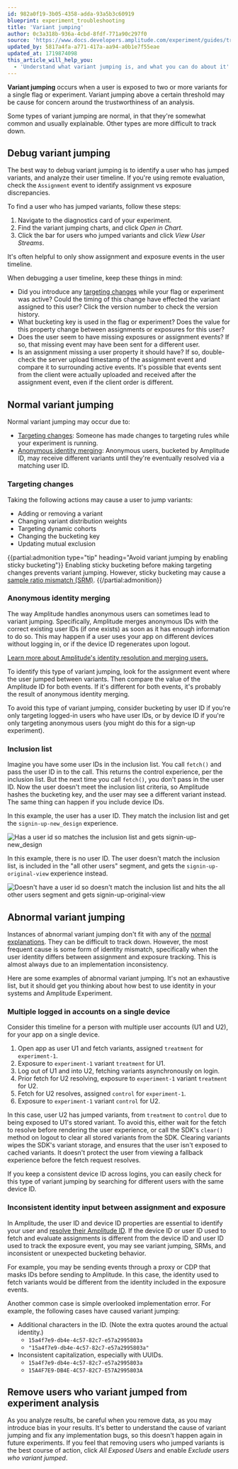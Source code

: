 ```yaml
---
id: 982a0f19-3b05-4358-adda-93a5b3c60919
blueprint: experiment_troubleshooting
title: 'Variant jumping'
author: 0c3a318b-936a-4cbd-8fdf-771a90c297f0
source: 'https://www.docs.developers.amplitude.com/experiment/guides/troubleshooting/variant-jumping/'
updated_by: 5817a4fa-a771-417a-aa94-a0b1e7f55eae
updated_at: 1719874098
this_article_will_help_you:
  - 'Understand what variant jumping is, and what you can do about it'
---
```

**Variant jumping** occurs when a user is exposed to two or more variants for a single flag or experiment. Variant jumping above a certain threshold may be cause for concern around the trustworthiness of an analysis.

Some types of variant jumping are normal, in that they're somewhat common and usually explainable. Other types are more difficult to track down. 

## Debug variant jumping 

The best way to debug variant jumping is to identify a user who has jumped variants, and analyze their user timeline. If you're using remote evaluation, check the `Assignment` event to identify assignment vs exposure discrepancies.

To find a user who has jumped variants, follow these steps:

1. Navigate to the diagnostics card of your experiment.
2. Find the variant jumping charts, and click *Open in Chart*.
3. Click the bar for users who jumped variants and click *View User Streams*.

It's often helpful to only show assignment and exposure events in the user timeline.

When debugging a user timeline, keep these things in mind:

* Did you introduce any [targeting changes](#targeting-changes) while your flag or experiment was active? Could the timing of this change have effected the variant assigned to this user? Click the version number to check the version history.
* What bucketing key is used in the flag or experiment? Does the value for this property change between assignments or exposures for this user?
* Does the user seem to have missing exposures or assignment events? If so, that missing event may have been sent for a different user.
* Is an assignment missing a user property it should have? If so, double-check the server upload timestamp of the assignment event and compare it to surrounding active events. It's possible that events sent from the client were actually uploaded and received after the assignment event, even if the client order is different.

## Normal variant jumping

Normal variant jumping may occur due to:

* [Targeting changes](#targeting-changes): Someone has made changes to targeting rules while your experiment is running.
* [Anonymous identity merging](#anonymous-identity-merging): Anonymous users, bucketed by Amplitude ID, may receive different variants until they're eventually resolved via a matching user ID.

### Targeting changes

Taking the following actions may cause a user to jump variants:

* Adding or removing a variant
* Changing variant distribution weights
* Targeting dynamic cohorts
* Changing the bucketing key
* Updating mutual exclusion

{{partial:admonition type="tip" heading="Avoid variant jumping by enabling sticky bucketing"}}
Enabling sticky bucketing before making targeting changes prevents variant jumping. However, sticky bucketing may cause a [sample ratio mismatch (SRM)](/docs/feature-experiment/troubleshooting/sample-ratio-mismatch).
{{/partial:admonition}}

### Anonymous identity merging

The way Amplitude handles anonymous users can sometimes lead to variant jumping. Specifically, Amplitude merges anonymous IDs with the correct existing user IDs (if one exists) as soon as it has enough information to do so. This may happen if a user uses your app on different devices without logging in, or if the device ID regenerates upon logout.

[Learn more about Amplitude's identity resolution and merging users.](/docs/data/sources/instrument-track-unique-users)

To identify this type of variant jumping, look for the assignment event where the user jumped between variants. Then compare the value of the Amplitude ID for both events. If it's different for both events, it's probably the result of anonymous identity merging.

To avoid this type of variant jumping, consider bucketing by user ID if you're only targeting logged-in users who have user IDs, or by device ID if you're only targeting anonymous users (you might do this for a sign-up experiment).

### Inclusion list

Imagine you have some user IDs in the inclusion list. You call `fetch()` and pass the user ID in to the call. This returns the control experience, per the inclusion list. But the next time you call `fetch()`, you don't pass in the user ID. Now the user doesn't meet the inclusion list criteria, so Amplitude hashes the bucketing key, and the user may see a different variant instead. The same thing can happen if you include device IDs.

In this example, the user has a user ID. They match the inclusion list and get the `signin-up-new_design` experience.

![Has a user id so matches the inclusion list and gets signin-up-new_design](statamic://asset::help_center_conversions::experiment-troubleshoot/inclusion-list-variant-jumping-1.png)

In this example, there is no user ID. The user doesn't match the inclusion list, is included in the "all other users" segment, and gets the `signin-up-original-view` experience instead.

![Doesn't have a user id so doesn't match the inclusion list and hits the all other users segment and gets signin-up-original-view](statamic://asset::help_center_conversions::experiment-troubleshoot/inclusion-list-variant-jumping-2.png)

## Abnormal variant jumping

Instances of abnormal variant jumping don't fit with any of the [normal explanations](#normal-variant-jumping). They can be difficult to track down. However, the most frequent cause is some form of identity mismatch, specifically when the user identity differs between assignment and exposure tracking. This is almost always due to an implementation inconsistency.

Here are some examples of abnormal variant jumping. It's not an exhaustive list, but it should get you thinking about how best to use identity in your systems and Amplitude Experiment.

### Multiple logged in accounts on a single device

Consider this timeline for a person with multiple user accounts (U1 and U2), for your app on a single device.

1. Open app as user U1 and fetch variants, assigned `treatment` for `experiment-1`.
2. Exposure to `experiment-1` variant `treatment` for U1.
3. Log out of U1 and into U2, fetching variants asynchronously on login.
4. Prior fetch for U2 resolving, exposure to `experiment-1` variant `treatment` for U2.
5. Fetch for U2 resolves, assigned `control` for `experiment-1`.
6. Exposure to `experiment-1` variant `control` for U2.

In this case, user U2 has jumped variants, from `treatment` to `control` due to being exposed to U1's stored variant. To avoid this, either wait for the fetch to resolve before rendering the user experience, or call the SDK's `clear()` method on logout to clear all stored variants from the SDK. Clearing variants wipes the SDK's variant storage, and ensures that the user isn't exposed to cached variants. It doesn't protect the user from viewing a fallback experience before the fetch request resolves.

If you keep a consistent device ID across logins, you can easily check for this type of variant jumping by searching for different users with the same device ID.

### Inconsistent identity input between assignment and exposure

In Amplitude, the user ID and device ID properties are essential to identify your user and [resolve their Amplitude ID](/docs/data/sources/instrument-track-unique-users). If the device ID or user ID used to fetch and evaluate assignments is different from the device ID and user ID used to track the exposure event, you may see variant jumping, SRMs, and inconsistent or unexpected bucketing behavior.

For example, you may be sending events through a proxy or CDP that masks IDs before sending to Amplitude. In this case, the identity used to fetch variants would be different from the identity included in the exposure events.

Another common case is simple overlooked implementation error. For example, the following cases have caused variant jumping:

* Additional characters in the ID. (Note the extra quotes around the actual identity.)
    * `15a4f7e9-db4e-4c57-82c7-e57a2995803a`
    * `"15a4f7e9-db4e-4c57-82c7-e57a2995803a"`
* Inconsistent capitalization, especially with UUIDs.
    * `15a4f7e9-db4e-4c57-82c7-e57a2995803a`
    * `15A4F7E9-DB4E-4C57-82C7-E57A2995803A`

## Remove users who variant jumped from experiment analysis

As you analyze results, be careful when you remove data, as you may introduce bias in your results. It's better to understand the cause of variant jumping and fix any implementation bugs, so this doesn't happen again in future  experiments. If you feel that removing users who jumped variants is the best course of action, click *All Exposed Users* and enable *Exclude users who variant jumped*.
